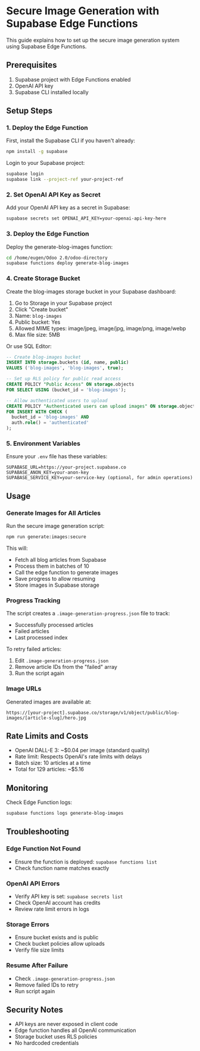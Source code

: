 # Secure Image Generation with Supabase Edge Functions

This guide explains how to set up the secure image generation system using Supabase Edge Functions.

## Prerequisites

1. Supabase project with Edge Functions enabled
2. OpenAI API key
3. Supabase CLI installed locally

## Setup Steps

### 1. Deploy the Edge Function

First, install the Supabase CLI if you haven't already:

```bash
npm install -g supabase
```

Login to your Supabase project:

```bash
supabase login
supabase link --project-ref your-project-ref
```

### 2. Set OpenAI API Key as Secret

Add your OpenAI API key as a secret in Supabase:

```bash
supabase secrets set OPENAI_API_KEY=your-openai-api-key-here
```

### 3. Deploy the Edge Function

Deploy the generate-blog-images function:

```bash
cd /home/eugen/Odoo 2.0/odoo-directory
supabase functions deploy generate-blog-images
```

### 4. Create Storage Bucket

Create the blog-images storage bucket in your Supabase dashboard:

1. Go to Storage in your Supabase project
2. Click "Create bucket"
3. Name: `blog-images`
4. Public bucket: Yes
5. Allowed MIME types: image/jpeg, image/jpg, image/png, image/webp
6. Max file size: 5MB

Or use SQL Editor:

```sql
-- Create blog-images bucket
INSERT INTO storage.buckets (id, name, public)
VALUES ('blog-images', 'blog-images', true);

-- Set up RLS policy for public read access
CREATE POLICY "Public Access" ON storage.objects
FOR SELECT USING (bucket_id = 'blog-images');

-- Allow authenticated users to upload
CREATE POLICY "Authenticated users can upload images" ON storage.objects
FOR INSERT WITH CHECK (
  bucket_id = 'blog-images' AND 
  auth.role() = 'authenticated'
);
```

### 5. Environment Variables

Ensure your `.env` file has these variables:

```env
SUPABASE_URL=https://your-project.supabase.co
SUPABASE_ANON_KEY=your-anon-key
SUPABASE_SERVICE_KEY=your-service-key (optional, for admin operations)
```

## Usage

### Generate Images for All Articles

Run the secure image generation script:

```bash
npm run generate:images:secure
```

This will:
- Fetch all blog articles from Supabase
- Process them in batches of 10
- Call the edge function to generate images
- Save progress to allow resuming
- Store images in Supabase storage

### Progress Tracking

The script creates a `.image-generation-progress.json` file to track:
- Successfully processed articles
- Failed articles
- Last processed index

To retry failed articles:
1. Edit `.image-generation-progress.json`
2. Remove article IDs from the "failed" array
3. Run the script again

### Image URLs

Generated images are available at:
```
https://[your-project].supabase.co/storage/v1/object/public/blog-images/[article-slug]/hero.jpg
```

## Rate Limits and Costs

- OpenAI DALL-E 3: ~$0.04 per image (standard quality)
- Rate limit: Respects OpenAI's rate limits with delays
- Batch size: 10 articles at a time
- Total for 129 articles: ~$5.16

## Monitoring

Check Edge Function logs:

```bash
supabase functions logs generate-blog-images
```

## Troubleshooting

### Edge Function Not Found
- Ensure the function is deployed: `supabase functions list`
- Check function name matches exactly

### OpenAI API Errors
- Verify API key is set: `supabase secrets list`
- Check OpenAI account has credits
- Review rate limit errors in logs

### Storage Errors
- Ensure bucket exists and is public
- Check bucket policies allow uploads
- Verify file size limits

### Resume After Failure
- Check `.image-generation-progress.json`
- Remove failed IDs to retry
- Run script again

## Security Notes

- API keys are never exposed in client code
- Edge function handles all OpenAI communication
- Storage bucket uses RLS policies
- No hardcoded credentials